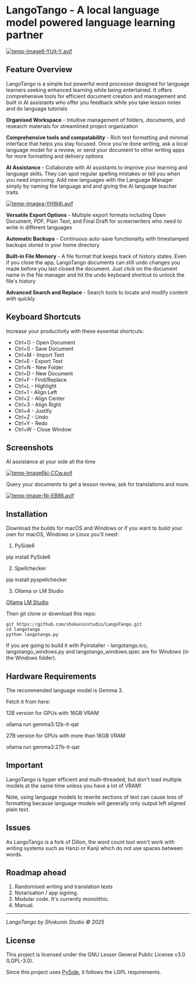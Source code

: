 # LangoTango - A local language model powered language learning partner

[![temp-Image6-YUjt-Y.avif](https://i.postimg.cc/ncq5tdfd/temp-Image6-YUjt-Y.avif)](https://postimg.cc/MvKt7mTR)

## Feature Overview

LangoTango is a simple but powerful word processor designed for language learners seeking enhanced learning while being entertained. It offers comprehensive tools for efficient document creation and management and built in AI assistants who offer you feedback while you take lesson notes and do language tutorials

**Organised Workspace** - Intuitive management of folders, documents, and research materials for streamlined project organization

**Comprehensive tools and compatability** - Rich text formatting and minimal interface that helps you stay focused. Once you're done writing, ask a local language model for a review, or send your document to other writing apps for more formatting and delivery options

**AI Assistance** - Collaborate with AI assistants to improve your learning and language skills. They can spot regular spelling mistakes or tell you when you need improving. Add new languages with the Language Manager simply by naming the language and and giving the AI language teacher traits

[![temp-Imagea-YHW4l.avif](https://i.postimg.cc/tC1rXBQ0/temp-Imagea-YHW4l.avif)](https://postimg.cc/zVrw7SGp)

**Versatile Export Options** - Multiple export formats including Open Document, PDF, Plain Text, and Final Draft for screenwriters who need to write in different languages

**Automatic Backups** - Continuous auto-save functionality with timestamped backups stored in your home directory

**Built-in File Memory** - A file format that keeps track of history states. Even if you close the app, LangoTango documents can still undo changes you made before you last closed the document. Just click on the document name in the file manager and hit the undo keyboard shortcut to unlock the file's history

**Advanced Search and Replace** - Search tools to locate and modify content with quickly

## Keyboard Shortcuts

Increase your productivity with these essential shortcuts:

- Ctrl+O - Open Document
- Ctrl+S - Save Document
- Ctrl+M - Import Text
- Ctrl+E - Export Text
- Ctrl+N - New Folder
- Ctrl+D - New Document
- Ctrl+F - Find/Replace
- Ctrl+L - Highlight
- Ctrl+1 - Align Left
- Ctrl+2 - Align Center
- Ctrl+3 - Align Right
- Ctrl+4 - Justify
- Ctrl+Z - Undo
- Ctrl+Y - Redo
- Ctrl+W - Close Window

## Screenshots

AI assistance at your side all the time

[![temp-Image6ki-CCw.avif](https://i.postimg.cc/c1DxqLZ9/temp-Image6ki-CCw.avif)](https://postimg.cc/HjyDXHrX)

Query your documents to get a lesson review, ask for translations and more.

[![temp-Image-Nj-EB86.avif](https://i.postimg.cc/YqhptBCp/temp-Image-Nj-EB86.avif)](https://postimg.cc/N5vhxVXV)

## Installation

Download the builds for macOS and Windows or if you want to build your own for macOS, Windows or Linux you'll need:

1. PySide6

pip install PySide6

2. Spellchecker

pip install pyspellchecker

3. Ollama or LM Studio

[Ollama](https://ollama.com/)
[LM Studio](https://lmstudio.ai/)


Then git clone or download this repo:

```
git https://github.com/shokuninstudio/LangoTango.git
cd langotango
python langotango.py
```

If you are going to build it with Pyinstaller - langotango.ico, langotango_windows.py and langotango_windows.spec are for Windows (in the Windows folder).

## Hardware Requirements

The recommended language model is Gemma 3.

Fetch it from here:

12B version for GPUs with 16GB VRAM

ollama run gemma3:12b-it-qat

27B version for GPUs with more than 16GB VRAM

ollama run gemma3:27b-it-qat

## Important

LangoTango is hyper efficient and multi-threaded, but don't load multiple models at the same time unless you have a lot of VRAM!

Note, using language models to rewrite sections of text can cause loss of formatting because language models will generally only output left aligned plain text. 

## Issues

As LangoTango is a fork of Dillon, the word count tool won't work with writing systems such as Hanzi or Kanji which do not use spaces between words.

## Roadmap ahead

1. Randomised writing and translation tests
2. Notarisation / app signing.
3. Modular code. It's currently monolithic.
4. Manual.

---
*LangoTango by Shokunin Studio © 2025*

## License

This project is licensed under the GNU Lesser General Public License v3.0 (LGPL-3.0).

Since this project uses [PySide](https://doc.qt.io/qtforpython-6/licenses.html), it follows the LGPL requirements.
